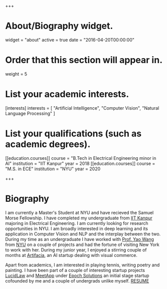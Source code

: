 +++
# About/Biography widget.
widget = "about"
active = true
date = "2016-04-20T00:00:00"

# Order that this section will appear in.
weight = 5

# List your academic interests.
[interests]
  interests = [
    "Artificial Intelligence",
    "Computer Vision",
    "Natural Language Processing"
  ]

# List your qualifications (such as academic degrees).
[[education.courses]]
  course = "B.Tech in Electrical Engineering minor in AI"
  institution = "IIT Kanpur"
  year = 2018
[[education.courses]]
  course = "M.S. in ECE"
  institution = "NYU"
  year = 2020
 
+++

# Biography

I am currently a Master's Student at NYU and have recieved the Samuel Morse Fellowship. I have completed my undergraduate from [IIT Kanpur](http://iitk.ac.in) majoring in Electrical Engineering. I am currently looking for research opportunities in NYU. I am broadly interested in deep learning and its application in Computer Vision and NLP and the interplay between the two. During my time as an undergraduate I have worked with [Prof. Yao Wang](http://engineering.nyu.edu/people/yao-wang) from [NYU](http://nyu.edu) on a couple of projects and had the fortune of visiting New York to work with her. During my junior year, I enjoyed a stirring couple of months at [Artifacia](http://artifacia.com), an AI startup dealing with visual commerce. 

Apart from academics, I am interested in playing tennis, writing poetry and painting. I have been part of a couple of interesting startup projects [LucidLaw](http://lucidlaw.in) and [MeetApp](https://fb.com/realmeetapp) under [Epoch Solutions](https://epoch.solutions) an initial stage startup cofounded by me and a couple of undergrads unlike myself. [RESUME](https://drive.google.com/file/d/1ydotMWdv0nm_wOXLgu7pLF5_w07FZ-T9/view?usp=sharing)

